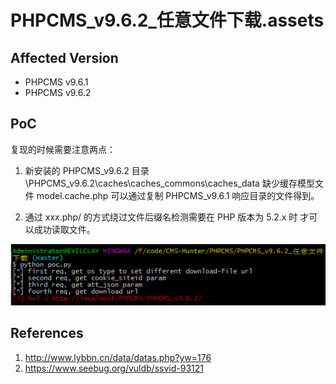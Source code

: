 # PHPCMS_v9.6.2_任意文件下载.assets

## Affected Version

- PHPCMS v9.6.1
- PHPCMS v9.6.2

## PoC

复现的时候需要注意两点：

1. 新安装的 PHPCMS_v9.6.2 目录 \PHPCMS_v9.6.2\caches\caches_commons\caches_data 缺少缓存模型文件 model.cache.php 可以通过复制 PHPCMS_v9.6.1 响应目录的文件得到。

2. 通过 xxx.php/ 的方式绕过文件后缀名检测需要在 PHP 版本为 5.2.x 时 才可以成功读取文件。

![poc.png](PHPCMS_v9.6.2_任意文件下载.assets/poc.png)

## References

1. http://www.lybbn.cn/data/datas.php?yw=176
2. https://www.seebug.org/vuldb/ssvid-93121